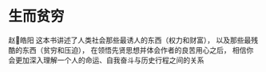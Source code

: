 # 生而贫穷
赵皓阳
    这本书讲述了人类社会那些最诱人的东西（权力和财富），
    以及那些最残酷的东西（贫穷和压迫），
    在领悟先贤思想并体会作者的良苦用心之后，
    相信你会更加深入理解一个人的命运、自我奋斗与历史行程之间的关系

